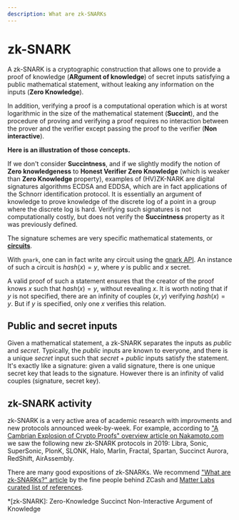 ```yaml
---
description: What are zk-SNARKs
---
```


# zk-SNARK

A zk-SNARK is a cryptographic construction that allows one to provide a proof of knowledge (**ARgument of knowledge**) of secret inputs satisfying a public mathematical statement, without leaking any information on the inputs (**Zero Knowledge**).

In addition, verifying a proof is a computational operation which is at worst logarithmic in the size of the mathematical statement (**Succint**),
and the procedure of proving and verifying a proof requires no interaction between the prover and the verifier except passing the proof to the verifier (**Non interactive**).

**Here is an illustration of those concepts.**

If we don't consider **Succintness**, and if we slightly modify the notion of **Zero knowledgeness** to **Honest Verifier Zero Knowledge** (which is weaker than **Zero Knowledge** property),
examples of (HV)ZK-NARK are digital signatures algorithms ECDSA and EDDSA, which are in fact applications of the Schnorr identification protocol.
It is essentially an argument of knowledge to prove knowledge of the discrete log of a point in a group where the discrete log is hard.
Verifying such signatures is not computationally costly, but does not verify the **Succintness** property as it was previously defined.

The signature schemes are very specific mathematical statements, or [**circuits**](circuits.md).

With `gnark`, one can in fact write any circuit using the [gnark API](../HowTo/write/circuit_api.md).
An instance of such a circuit is $hash(x)=y$, where $y$ is public and $x$ secret.

A valid proof of such a statement ensures that the creator of the proof knows $x$ such that $hash(x)=y$, without revealing $x$.
It is worth noting that if $y$ is not specified, there are an infinity of couples $(x,y)$ verifying $hash(x)=y$.
But if $y$ is specified, only one $x$ verifies this relation.

## Public and secret inputs

Given a mathematical statement, a zk-SNARK separates the inputs as $public$ and $secret$.
Typically, the $public$ inputs are known to everyone, and there is a unique $secret$ input such that $secret + public$ inputs satisfy the statement.
It's exactly like a signature: given a valid signature, there is one unique secret key that leads to the signature.
However there is an infinity of valid couples (signature, secret key).

## zk-SNARK activity

zk-SNARK is a very active area of academic research with improvments and new protocols announced week-by-week.
For example, according to ["A Cambrian Explosion of Crypto Proofs" overview article on Nakamoto.com](https://nakamoto.com/cambrian-explosion-of-crypto-proofs/) we saw the following new zk-SNARK protocols in 2019:
Libra, Sonic, SuperSonic, PlonK, SLONK, Halo, Marlin, Fractal, Spartan, Succinct Aurora, RedShift, AirAssembly.

There are many good expositions of zk-SNARKs.
We recommend ["What are zk-SNARKs?" article](https://z.cash/technology/zksnarks/) by the fine people behind ZCash and [Matter Labs curated list of references](https://github.com/matter-labs/awesome-zero-knowledge-proofs).

*[zk-SNARK]: Zero-Knowledge Succinct Non-Interactive Argument of Knowledge
